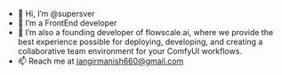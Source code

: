 - 👋 Hi, I’m @supersver
- 👀 I’m a FrontEnd developer
- 🌱 I’m also a founding developer of flowscale.ai, where we provide the best experience possible for deploying, developing, and creating a collaborative team environment for your ComfyUI workflows.
- 📫 Reach me at jangirmanish660@gmail.com

<!---
supersver/supersver is a ✨ special ✨ repository because its `README.md` (this file) appears on your GitHub profile.
You can click the Preview link to take a look at your changes.
--->
